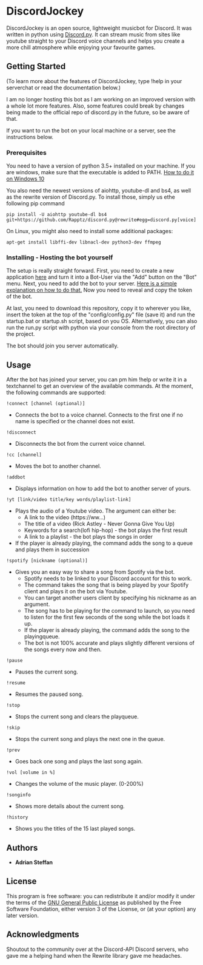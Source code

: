 # DiscordJockey

DiscordJockey is an open source, lightweight musicbot for Discord. It was written in python using [Discord.py](https://discordpy.readthedocs.io/en/rewrite/). It can stream music from sites like youtube straight to your Discord voice channels and helps you create a more chill atmosphere while enjoying your favourite games.

## Getting Started

(To learn more about the features of DiscordJockey, type !help in your serverchat or read the documentation below.)

I am no longer hosting this bot as I am working on an improved version with a whole lot more features.
Also, some features could break by changes being made to the official repo of discord.py in the future, so be aware of that.

If you want to run the bot on your local machine or a server, see the instructions below.

### Prerequisites

You need to have a version of python 3.5+ installed on your machine.
If you are windows, make sure that the executable is added to PATH. [How to do it on Windows 10](https://stackoverflow.com/questions/44272416/how-to-add-a-folder-to-path-environment-variable-in-windows-10-with-screensho)

You also need the newest versions of aiohttp, youtube-dl and bs4, as well as the rewrite version of Discord.py. To install those, simply us ethe following pip command
```
pip install -U aiohttp youtube-dl bs4 git+https://github.com/Rapptz/discord.py@rewrite#egg=discord.py[voice]
```

On Linux, you might also need to install some additional packages:

```
apt-get install libffi-dev libnacl-dev python3-dev ffmpeg
```

### Installing - Hosting the bot yourself

The setup is really straight forward. First, you need to create a new application [here](https://discordapp.com/developers/applications/me) and turn it into a Bot-User via the "Add" button on the "Bot" menu. Next, you need to add the bot to your server. [Here is a simple explanation on how to do that.](https://github.com/jagrosh/MusicBot/wiki/Adding-Your-Bot-To-Your-Server) Now you need to reveal and copy the token of the bot.

At last, you need to download this repository, copy it to wherever you like, insert the token at the top of the "config/config.py" file (save it) and run the startup.bat or startup.sh script, based on you OS. Alternatively, you can also run the run.py script with python via your console from the root directory of the project. 


The bot should join you server automatically.

## Usage

After the bot has joined your server, you can pm him !help or write it in a textchannel to get an overview of the available commands. At the moment, the following commands are supported:

```
!connect [channel (optional)]
```

* Connects the bot to a voice channel. Connects to the first one if no name is specified or the channel does not exist.

```
!disconnect
```

* Disconnects the bot from the current voice channel.

```
!cc [channel]
```

* Moves the bot to another channel.

```
!addbot
```

* Displays information on how to add the bot to another server of yours.

```
!yt [link/video title/key words/playlist-link]
```

* Plays the audio of a Youtube video. The argument can either be:
    - A link to the video (https://ww...)
    - The title of a video (Rick Astley - Never Gonna Give You Up)
    - Keywords for a search(lofi hip-hop) - the bot plays the first result
    - A link to a playlist - the bot plays the songs in order
* If the player is already playing, the command adds the song to a queue and plays them in succession
 
```
!spotify [nickname (optional)]
```

* Gives you an easy way to share a song from Spotify via the bot.
    * Spotify needs to be linked to your Discord account for this to work.
    * The command takes the song that is being played by your Spotify client and plays it on the bot via Youtube.
    * You can target another users client by specifying his nickname as an argument.
    * The song has to be playing for the command to launch, so you need to listen for the first few seconds of the song while the bot loads it up.
    * If the player is already playing, the command adds the song to the playingqueue.
    * The bot is not 100% accurate and plays slightly different versions of the songs every now and then.
    
```
!pause
```

* Pauses the current song.

```
!resume
```

* Resumes the paused song.

```
!stop
```

* Stops the current song and clears the playqueue.

```
!skip
```

* Stops the current song and plays the next one in the queue.

```
!prev
```

* Goes back one song and plays the last song again.

```
!vol [volume in %]
```

* Changes the volume of the music player. (0-200%)

```
!songinfo
```

* Shows more details about the current song.

```
!history
```

* Shows you the titles of the 15 last played songs.


## Authors

* **Adrian Steffan**


## License

This program is free software: you can redistribute it and/or modify
it under the terms of the [GNU General Public License](LICENSE.txt) as published by
the Free Software Foundation, either version 3 of the License, or
(at your option) any later version.

## Acknowledgments

Shoutout to the community over at the Discord-API Discord servers, who gave me a helping hand when the Rewrite library gave me headaches.

